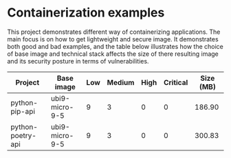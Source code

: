 # Containerization examples
This project demonstrates different way of containerizing applications. The main focus 
is on how to get lightweight and secure image. It demonstrates both good and bad examples, and
the table below illustrates how the choice of base image and technical stack affects the size 
of there resulting image and its security posture in terms of vulnerabilities.

| Project     | Base image | Low | Medium | High | Critical | Size (MB) |
|-------------|------------|-----|--------|------|----------|-----------|
| python-pip-api | ubi9-micro-9-5 | 9 | 3 | 0 | 0 | 186.90 |
| python-poetry-api | ubi9-micro-9-5 | 9 | 3 | 0 | 0 | 300.83 |
